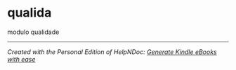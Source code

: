 # qualida

modulo qualidade

***
_Created with the Personal Edition of HelpNDoc: [Generate Kindle eBooks with ease](<https://www.helpndoc.com/feature-tour/create-ebooks-for-amazon-kindle>)_
